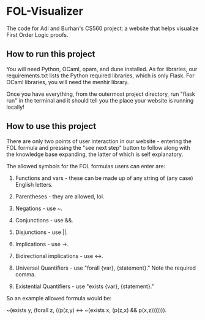 # FOL-Visualizer
The code for Adi and Burhan's CS560 project: a website that helps visualize First Order Logic proofs.

## How to run this project
You will need Python, OCaml, opam, and dune installed. As for libraries, our requirements.txt lists the Python required libraries, which is only Flask. For OCaml libraries, you will need the menhir library.

Once you have everything, from the outermost project directory, run "flask run" in the terminal and it should tell you the place your website is running locally!

## How to use this project

There are only two points of user interaction in our website - entering the FOL formula and pressing the "see next step" button to follow along with the knowledge base expanding, the latter of which is self explanatory.

 The allowed symbols for the FOL formulas users can enter are:

 1. Functions and vars - these can be made up of any string of (any case) English letters.

 2. Parentheses - they are allowed, lol.

 3. Negations - use ~.

 3. Conjunctions - use &&.

 4. Disjunctions - use ||.

 5. Implications - use ->.

 6. Bidirectional implications - use <->.

 7. Universal Quantifiers - use "forall {var}, {statement}." Note the required comma.

 8. Existential Quantifiers - use "exists {var}, {statement}."

 So an example allowed formula would be:

 ~(exists y, (forall z, ((p(z,y) <-> ~(exists x, (p(z,x) && p(x,z))))))).